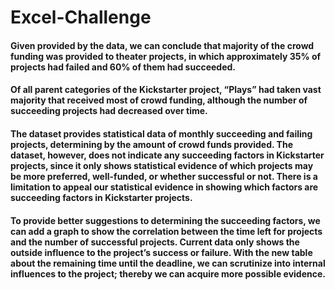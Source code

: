 # Excel-Challenge

#### 	Given provided by the data, we can conclude that majority of the crowd funding was provided to theater projects, in which approximately 35% of projects had failed and 60% of them had succeeded.
  
#### 	Of all parent categories of the Kickstarter project, “Plays” had taken vast majority that received most of crowd funding, although the number of succeeding projects had decreased over time.
  
#### 	The dataset provides statistical data of monthly succeeding and failing projects, determining by the amount of crowd funds provided. The dataset, however, does not indicate any succeeding factors in Kickstarter projects, since it only shows statistical evidence of which projects may be more preferred, well-funded, or whether successful or not. There is a limitation to appeal our statistical evidence in showing which factors are succeeding factors in Kickstarter projects.
	
#### 	To provide better suggestions to determining the succeeding factors, we can add a graph to show the correlation between the time left for projects and the number of successful projects. Current data only shows the outside influence to the project’s success or failure. With the new table about the remaining time until the deadline, we can scrutinize into internal influences to the project; thereby we can acquire more possible evidence.
